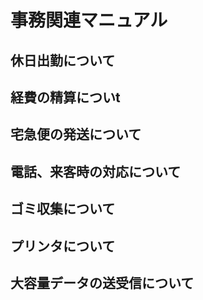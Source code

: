 # 事務関連マニュアル
## 休日出勤について
## 経費の精算についt
## 宅急便の発送について
## 電話、来客時の対応について
## ゴミ収集について
## プリンタについて
## 大容量データの送受信について
